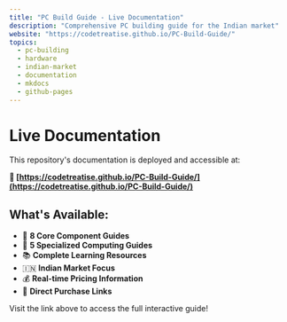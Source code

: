 ```yaml
---
title: "PC Build Guide - Live Documentation"
description: "Comprehensive PC building guide for the Indian market"
website: "https://codetreatise.github.io/PC-Build-Guide/"
topics:
  - pc-building
  - hardware
  - indian-market
  - documentation
  - mkdocs
  - github-pages
---
```


# Live Documentation

This repository's documentation is deployed and accessible at:

**🔗 [https://codetreatise.github.io/PC-Build-Guide/](https://codetreatise.github.io/PC-Build-Guide/)**

## What's Available:

- 🔧 **8 Core Component Guides**
- 🎯 **5 Specialized Computing Guides** 
- 📚 **Complete Learning Resources**
- 🇮🇳 **Indian Market Focus**
- 💰 **Real-time Pricing Information**
- 🛒 **Direct Purchase Links**

Visit the link above to access the full interactive guide!
